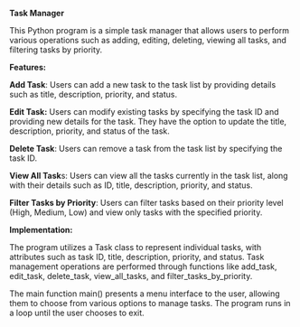 **Task Manager**

This Python program is a simple task manager that allows users to perform various operations such as adding, editing, deleting, viewing all tasks, and filtering tasks by priority.

**Features:**

**Add Task**: Users can add a new task to the task list by providing details such as title, description, priority, and status.

**Edit Task:** Users can modify existing tasks by specifying the task ID and providing new details for the task. They have the option to update the title, description, priority, and status of the task.

**Delete Task**: Users can remove a task from the task list by specifying the task ID.

**View All Task**s: Users can view all the tasks currently in the task list, along with their details such as ID, title, description, priority, and status.

**Filter Tasks by Priority**: Users can filter tasks based on their priority level (High, Medium, Low) and view only tasks with the specified priority.


**Implementation:**

The program utilizes a Task class to represent individual tasks, with attributes such as task ID, title, description, priority, and status. 
Task management operations are performed through functions like add_task, edit_task, delete_task, view_all_tasks, and filter_tasks_by_priority.

The main function main() presents a menu interface to the user, allowing them to choose from various options to manage tasks. The program runs in a loop until the user chooses to exit.

